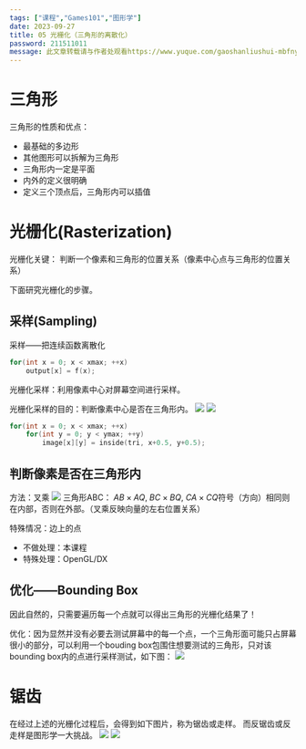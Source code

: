 ```yaml
---
tags: ["课程","Games101","图形学"]
date: 2023-09-27
title: 05 光栅化（三角形的离散化） 
password: 211511011
message: 此文章转载请与作者处观看https://www.yuque.com/gaoshanliushui-mbfny
---
```

# 三角形

三角形的性质和优点：

- 最基础的多边形
- 其他图形可以拆解为三角形
- 三角形内一定是平面
- 内外的定义很明确
- 定义三个顶点后，三角形内可以插值

# 光栅化(Rasterization)

光栅化关键：
判断一个像素和三角形的位置关系（像素中心点与三角形的位置关系）

下面研究光栅化的步骤。

## 采样(Sampling)

采样——把连续函数离散化

```cpp
for(int x = 0; x < xmax; ++x)
	output[x] = f(x);
```

光栅化采样：利用像素中心对屏幕空间进行采样。

光栅化采样的目的：判断像素中心是否在三角形内。
![](/images/posts/1694760054562-4ddc0b11-645f-46b8-9037-e75d24373b5f.png)
![](/images/posts/1694760054549-7fd9af66-bd27-47a7-92fb-847e3026dceb.png)

```cpp
for(int x = 0; x < xmax; ++x)
	for(int y = 0; y < ymax; ++y)
		image[x][y] = inside(tri, x+0.5, y+0.5);
```

## 判断像素是否在三角形内

方法：叉乘
![](/images/posts/1694760054573-1e7ab5fc-1ad1-45d9-bc4d-cda771f8ebd7.png)
三角形ABC：
$AB\times AQ,~BC\times BQ,~CA\times CQ$符号（方向）相同则在内部，否则在外部。（叉乘反映向量的左右位置关系）

特殊情况：边上的点

- 不做处理：本课程
- 特殊处理：OpenGL/DX

## 优化——Bounding Box

因此自然的，只需要遍历每一个点就可以得出三角形的光栅化结果了！

优化：因为显然并没有必要去测试屏幕中的每一个点，一个三角形面可能只占屏幕很小的部分，可以利用一个bouding box包围住想要测试的三角形，只对该bounding box内的点进行采样测试，如下图：
![](/images/posts/1694760054632-974c419e-5c42-4c42-a6dc-dc6d70ba683d.png)

# 锯齿

在经过上述的光栅化过程后，会得到如下图片，称为锯齿或走样。
而反锯齿或反走样是图形学一大挑战。
![](/images/posts/1694760054575-2c436025-4a01-4f4e-a5bc-3202e27e63ea.png)
![](/images/posts/1694760054990-f872b5ee-81b4-4282-a21d-d96e498fe4b4.png)